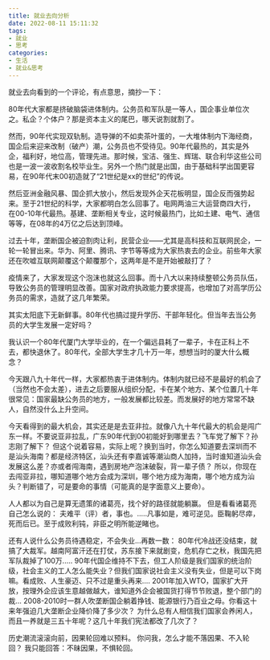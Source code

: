 ```yaml
---
title: 就业去向分析
date: 2022-08-11 15:11:32
tags: 
- 就业
- 思考
categories:
- 生活
- 就业&思考
---
```


就业去向看到的一个评论，有点意思，摘抄一下：

80年代大家都是挤破脑袋进体制内。公务员和军队是一等人，国企事业单位次之。私企？个体户？那是资本主义的尾巴，哪天说割就割了。

然而，90年代实现双轨制。造导弹的不如卖茶叶蛋的，一大堆体制内下海经商，国企后来迎来改制（破产）潮，公务员也不受待见。90年代最热的，其实是外企，福利好，地位高，管理先进。那时候，宝洁、强生、辉瑞、联合利华这些公司也是一波一波收割名校毕业生。另外一个热门就是出国，由于基础科学出国更容易，在90年代末00初造就了“21世纪是xx的世纪”的传说。

然后亚洲金融风暴、国企抓大放小，然后发现外企天花板明显，国企反而强势起来。至于21世纪的科学，大家都明白怎么回事了。电网两油三大运营商四大行，在00-10年代最热。基建、垄断相关专业，这时候最热门，比如土建、电气、通信等等，在08年的4万亿之后达到顶峰。

过去十年，垄断国企被迫割肉让利，民营企业——尤其是高科技和互联网民企，一轮一轮冒出来。华为、阿里、腾讯、字节等等成为大家热衷去的企业。前些年大家还在吹嘘互联网颠覆这个颠覆那个，这两年是不是开始被敲打了？

疫情来了，大家发现这个泡沫也就这么回事。而十八大以来持续整顿公务员队伍，导致公务员的管理明显改善。国家对政府执政能力要求提高，也增加了对高学历公务员的需求，造就了这几年繁荣。

其实太阳底下无新鲜事。80年代也搞过提升学历、干部年轻化。但当年去当公务员的大学生发展一定好吗？

我认识一个80年代厦门大学毕业的，在一个偏远县耗了一辈子，卡在正科上不去，都快退休了。80年代，全部大学生才几十万一年，想想当时的厦大什么概念？

今天跟八九十年代一样，大家都热衷于进体制内。体制内就已经不是最好的机会了（当然也不会太差），进去之后要服从组织分配，卡在某个地方、某个位置几十年很常见：国家最缺公务员的地方，一般发展都比较差。而发展好的地方常常不缺人，自然没什么上升空间。

今天看得到的最大机会，其实还是是去亚非拉。就像八九十年代最大的机会是闯广东一样。不要说亚非拉乱，广东90年代到00初能好到哪里去？飞车党了解下？孙志刚了解下？
但这个说着容易，实际上呢？换到当时，你怎么知道要去深圳而不是汕头海南？都是经济特区，汕头还有李嘉诚等潮汕商人加持，当时谁知道汕头会发展这么差？亦或者闯海南，遇到房地产泡沫破裂，背一辈子债？
所以，你现在去闯亚非拉，哪知道哪个地方会成为深圳，哪个地方成为海南，哪个地方成为汕头？判断错了，可是要命的事情（可能真的是字面意义上要命）。

人人都以为自己是算无遗策的诸葛亮，找个好的路径就能躺赢。
但是看看诸葛亮自己怎么说的：
夫难平（评）者，事也。.....凡事如是，难可逆见。臣鞠躬尽瘁，死而后已。至于成败利钝，非臣之明所能逆睹也。

还有人说什么公务员待遇稳定，不会失业...再数一数：
80年代冷战还没结束，就搞了大裁军。越南阿富汗还在打仗，苏东接下来就剧变，危机存亡之秋，我国先把军队裁掉了100万.....
90年代国企维持不下去，但工人阶级是我们国家的统治阶级，社会主义的工人怎么能失业？但我们国家说社会主义没有失业，但是可以下岗嘛。看成败、人生豪迈、只不过是重头再来....
2001年加入WTO，国家扩大开放，按理外企应该生意越做越大，谁知道外企会被国货打得节节败退，整个部门的裁...
2008-2010时一群人吹垄断国企躺着挣钱、能源银行乃百业之母。你看这十来年强迫几大垄断企业降价降了多少次？
为什么总有人相信我们国家会养闲人，而且一养就是三五十年呢？这几十年我们宪法都改了几次了？

历史潮流滚滚向前，因果轮回难以预料。
你问我，怎么才能不落因果、不入轮回？
我只能回答：不昧因果，不惧轮回。